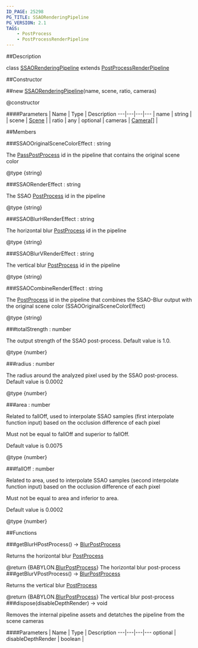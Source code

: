 ```yaml
---
ID_PAGE: 25298
PG_TITLE: SSAORenderingPipeline
PG_VERSION: 2.1
TAGS:
    - PostProcess
    - PostProcessRenderPipeline
---
```

##Description

class [SSAORenderingPipeline](/classes/2.2-alpha/SSAORenderingPipeline) extends [PostProcessRenderPipeline](/classes/2.2-alpha/PostProcessRenderPipeline)



##Constructor

##new [SSAORenderingPipeline](/classes/2.2-alpha/SSAORenderingPipeline)(name, scene, ratio, cameras)

@constructor

####Parameters
 | Name | Type | Description
---|---|---|---
 | name | string | 
 | scene | [Scene](/classes/2.2-alpha/Scene) | 
 | ratio | any | 
optional | cameras | [Camera](/classes/2.2-alpha/Camera)[] | 

##Members

###SSAOOriginalSceneColorEffect : string

The [PassPostProcess](/classes/2.2-alpha/PassPostProcess) id in the pipeline that contains the original scene color

@type {string}

###SSAORenderEffect : string

The SSAO [PostProcess](/classes/2.2-alpha/PostProcess) id in the pipeline

@type {string}

###SSAOBlurHRenderEffect : string

The horizontal blur [PostProcess](/classes/2.2-alpha/PostProcess) id in the pipeline

@type {string}

###SSAOBlurVRenderEffect : string

The vertical blur [PostProcess](/classes/2.2-alpha/PostProcess) id in the pipeline

@type {string}

###SSAOCombineRenderEffect : string

The [PostProcess](/classes/2.2-alpha/PostProcess) id in the pipeline that combines the SSAO-Blur output with the original scene color (SSAOOriginalSceneColorEffect)

@type {string}

###totalStrength : number

The output strength of the SSAO post-process. Default value is 1.0.

@type {number}

###radius : number

The radius around the analyzed pixel used by the SSAO post-process. Default value is 0.0002

@type {number}

###area : number

Related to fallOff, used to interpolate SSAO samples (first interpolate function input) based on the occlusion difference of each pixel

Must not be equal to fallOff and superior to fallOff.

Default value is 0.0075

@type {number}

###fallOff : number

Related to area, used to interpolate SSAO samples (second interpolate function input) based on the occlusion difference of each pixel

Must not be equal to area and inferior to area.

Default value is 0.0002

@type {number}

##Functions

###getBlurHPostProcess() &rarr; [BlurPostProcess](/classes/2.2-alpha/BlurPostProcess)

Returns the horizontal blur [PostProcess](/classes/2.2-alpha/PostProcess)

@return {BABYLON.[BlurPostProcess](/classes/2.2-alpha/BlurPostProcess)} The horizontal blur post-process
###getBlurVPostProcess() &rarr; [BlurPostProcess](/classes/2.2-alpha/BlurPostProcess)

Returns the vertical blur [PostProcess](/classes/2.2-alpha/PostProcess)

@return {BABYLON.[BlurPostProcess](/classes/2.2-alpha/BlurPostProcess)} The vertical blur post-process
###dispose(disableDepthRender) &rarr; void

Removes the internal pipeline assets and detatches the pipeline from the scene cameras

####Parameters
 | Name | Type | Description
---|---|---|---
optional | disableDepthRender | boolean | 

